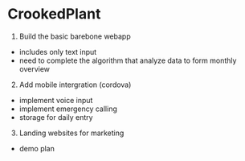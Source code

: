 # CrookedPlant

1. Build the basic barebone webapp
  - includes only text input 
  - need to complete the algorithm that analyze data to form monthly overview
2. Add mobile intergration (cordova)
  - implement voice input 
  - implement emergency calling
  - storage for daily entry
3. Landing websites for marketing
  - demo plan
 
